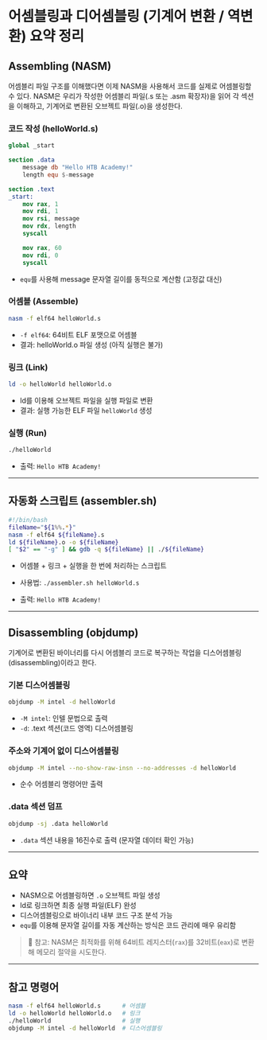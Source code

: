 # 어셈블링과 디어셈블링 (기계어 변환 / 역변환) 요약 정리

## Assembling (NASM)

어셈블리 파일 구조를 이해했다면 이제 NASM을 사용해서 코드를 실제로 어셈블링할 수 있다. NASM은 우리가 작성한 어셈블리 파일(.s 또는 .asm 확장자)을 읽어 각 섹션을 이해하고, 기계어로 변환된 오브젝트 파일(.o)을 생성한다.

### 코드 작성 (helloWorld.s)
```nasm
global _start

section .data
    message db "Hello HTB Academy!"
    length equ $-message

section .text
_start:
    mov rax, 1
    mov rdi, 1
    mov rsi, message
    mov rdx, length
    syscall

    mov rax, 60
    mov rdi, 0
    syscall
```
- `equ`를 사용해 message 문자열 길이를 동적으로 계산함 (고정값 대신)

### 어셈블 (Assemble)
```bash
nasm -f elf64 helloWorld.s
```
- `-f elf64`: 64비트 ELF 포맷으로 어셈블
- 결과: helloWorld.o 파일 생성 (아직 실행은 불가)

### 링크 (Link)
```bash
ld -o helloWorld helloWorld.o
```
- ld를 이용해 오브젝트 파일을 실행 파일로 변환
- 결과: 실행 가능한 ELF 파일 `helloWorld` 생성

### 실행 (Run)
```bash
./helloWorld
```
- 출력: `Hello HTB Academy!`

---

## 자동화 스크립트 (assembler.sh)

```bash
#!/bin/bash
fileName="${1%%.*}"
nasm -f elf64 ${fileName}.s
ld ${fileName}.o -o ${fileName}
[ "$2" == "-g" ] && gdb -q ${fileName} || ./${fileName}
```
- 어셈블 + 링크 + 실행을 한 번에 처리하는 스크립트
- 사용법: `./assembler.sh helloWorld.s`

- 출력: `Hello HTB Academy!`

---

## Disassembling (objdump)

기계어로 변환된 바이너리를 다시 어셈블리 코드로 복구하는 작업을 디스어셈블링(disassembling)이라고 한다.

### 기본 디스어셈블링
```bash
objdump -M intel -d helloWorld
```
- `-M intel`: 인텔 문법으로 출력
- `-d`: .text 섹션(코드 영역) 디스어셈블링

### 주소와 기계어 없이 디스어셈블링
```bash
objdump -M intel --no-show-raw-insn --no-addresses -d helloWorld
```
- 순수 어셈블리 명령어만 출력

### .data 섹션 덤프
```bash
objdump -sj .data helloWorld
```
- `.data` 섹션 내용을 16진수로 출력 (문자열 데이터 확인 가능)

---

## 요약

- NASM으로 어셈블링하면 `.o` 오브젝트 파일 생성
- ld로 링크하면 최종 실행 파일(ELF) 완성
- 디스어셈블링으로 바이너리 내부 코드 구조 분석 가능
- `equ`를 이용해 문자열 길이를 자동 계산하는 방식은 코드 관리에 매우 유리함

> 📌 참고: NASM은 최적화를 위해 64비트 레지스터(`rax`)를 32비트(`eax`)로 변환해 메모리 절약을 시도한다.

---

## 참고 명령어
```bash
nasm -f elf64 helloWorld.s      # 어셈블
ld -o helloWorld helloWorld.o   # 링크
./helloWorld                    # 실행
objdump -M intel -d helloWorld  # 디스어셈블링
```




